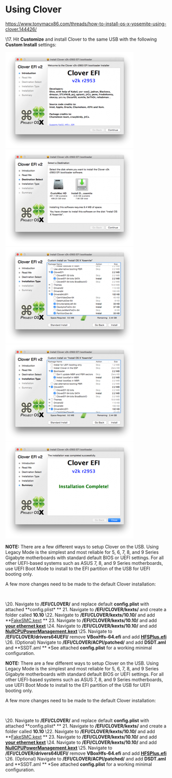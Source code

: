 # Using Clover 							 						



https://www.tonymacx86.com/threads/how-to-install-os-x-yosemite-using-clover.144426/





\17. Hit **Customize** and install Clover to the same USB with the following **Custom Install** settings:

[![clover-1.png](Using%20Clover%20.assets/79143-a3e18d156eae359df45da59a1ba63a79.jpg)](https://www.tonymacx86.com/attachments/clover-1-png.107993/)[![clover-2.png](Using%20Clover%20.assets/79141-78a1424146f26565e7ad478fc1fcc3e4.jpg)](https://www.tonymacx86.com/attachments/clover-2-png.107991/)[![clover-4.png](Using%20Clover%20.assets/79139-2f486be8de2ffcf247f7b16230b9f5bb.jpg)](https://www.tonymacx86.com/attachments/clover-4-png.107989/)[![clover-3.png](Using%20Clover%20.assets/79140-f894c4413ff69ebde80fd0e99d644871.jpg)](https://www.tonymacx86.com/attachments/clover-3-png.107990/)[![clover-5.png](Using%20Clover%20.assets/79138-665ca9ba956f73df0dd877a30791c48c.jpg)](https://www.tonymacx86.com/attachments/clover-5-png.107988/)

**NOTE:** There are a few different ways to setup Clover on the USB. Using Legacy Mode  is the simplest and most reliable for 5, 6, 7, 8, and 9 Series Gigabyte  motherboards with standard default BIOS or UEFI settings. For all other  UEFI-based systems such as ASUS 7, 8, and 9 Series motherboards, use  UEFI Boot Mode to install to the EFI partition of the USB for UEFI  booting only.

 A few more changes need to be made to the default Clover installation:


​

\20. Navigate to **/EFI/CLOVER/** and replace default **config.plist** with attached **config.plist\*
** 21. Navigate to **/EFI/CLOVER/kexts/** and create a folder called **10.10**
 \22. Navigate to **/EFI/CLOVER/kexts/10.10/** and add **[FakeSMC.kext](http://www.tonymacx86.com/downloads.php?do=cat&id=11)
** 23. Navigate to **/EFI/CLOVER/kexts/10.10/** and add **[your ethernet kext](http://www.tonymacx86.com/downloads.php?do=cat&id=11)**
 \24. Navigate to **/EFI/CLOVER/kexts/10.10/** and add **[NullCPUPowerManagement.kext](http://www.tonymacx86.com/downloads.php?do=cat&id=11)**
 \25. Navigate to **/EFI/CLOVER/drivers64UEFI/** remove **VBoxHfs-64.efi** and add **[HFSPlus.efi](https://github.com/JrCs/CloverGrowerPro/blob/master/Files/HFSPlus/X64/HFSPlus.efi?raw=true)**
 \26. (Optional) Navigate to **/EFI/CLOVER/ACPI/patched/** and add **DSDT.aml** and **SSDT.aml 
** 
 *See attached **config.plist** for a working minimal configuration. 

**NOTE:** There are a few different ways to setup Clover on the USB. Using Legacy Mode  is the simplest and most reliable for 5, 6, 7, 8, and 9 Series Gigabyte  motherboards with standard default BIOS or UEFI settings. For all other  UEFI-based systems such as ASUS 7, 8, and 9 Series motherboards, use  UEFI Boot Mode to install to the EFI partition of the USB for UEFI  booting only.

 A few more changes need to be made to the default Clover installation:


​

\20. Navigate to **/EFI/CLOVER/** and replace default **config.plist** with attached **config.plist\*
** 21. Navigate to **/EFI/CLOVER/kexts/** and create a folder called **10.10**
 \22. Navigate to **/EFI/CLOVER/kexts/10.10/** and add **[FakeSMC.kext](http://www.tonymacx86.com/downloads.php?do=cat&id=11)
** 23. Navigate to **/EFI/CLOVER/kexts/10.10/** and add **[your ethernet kext](http://www.tonymacx86.com/downloads.php?do=cat&id=11)**
 \24. Navigate to **/EFI/CLOVER/kexts/10.10/** and add **[NullCPUPowerManagement.kext](http://www.tonymacx86.com/downloads.php?do=cat&id=11)**
 \25. Navigate to **/EFI/CLOVER/drivers64UEFI/** remove **VBoxHfs-64.efi** and add **[HFSPlus.efi](https://github.com/JrCs/CloverGrowerPro/blob/master/Files/HFSPlus/X64/HFSPlus.efi?raw=true)**
 \26. (Optional) Navigate to **/EFI/CLOVER/ACPI/patched/** and add **DSDT.aml** and **SSDT.aml 
** 
 *See attached **config.plist** for a working minimal configuration. 